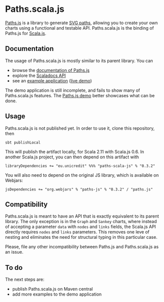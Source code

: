 Paths.scala.js
==============

[Paths.js](https://github.com/andreaferretti/paths-js) is a library to generate [SVG paths](http://www.w3.org/TR/SVG/paths.html), allowing you to create your own charts using a functional and testable API. Paths.scala.js is the binding of Paths.js for [Scala.js](http://www.scala-js.org/).

Documentation
-------------

The usage of Paths.scala.js is mostly similar to its parent library. You can

- browse the [documentation of Paths.js](https://github.com/andreaferretti/paths-js/wiki)
- explore the [Scaladocs API](http://andreaferretti.github.io/paths-scala-js)
- see an [example application](https://github.com/andreaferretti/paths-scala-js-demo) ([live demo](http://andreaferretti.github.io/paths-scala-js-demo/))

The demo application is still incomplete, and fails to show many of Paths.scala.js features. The [Paths.js demo](http://andreaferretti.github.io/paths-js-demo/) better showcases what can be done.

Usage
-----

Paths.scala.js is not published yet. In order to use it, clone this repository, then

    sbt publishLocal

This will publish the artifact locally, for Scala 2.11 with Scala.js 0.6. In another Scala.js project, you can then depend on this artifact with

    libraryDependencies += "eu.unicredit" %%% "paths-scala-js" % "0.3.2"

You will also need to depend on the original JS library, which is available on Webjars:

    jsDependencies += "org.webjars" % "paths-js" % "0.3.2" / "paths.js"

Compatibility
-------------

Paths.scala.js is meant to have an API that is exactly equivalent to its parent library. The only exception is in the `Graph` and `Sankey` charts, where instead of accepting a parameter `data` with `nodes` and `links` fields, the Scala.js API directly requires `nodes` and `links` parameters. This removes one leve of nesting and eliminates the need for structural typing in this particular case.

Please, file any other incompatibility between Paths.js and Paths.scala.js as an issue.

To do
-----

The next steps are:

- publish Paths.scala.js on Maven central
- add more examples to the demo application
